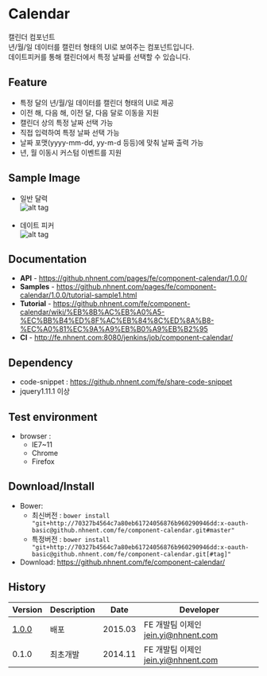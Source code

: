 Calendar
======================
캘린더 컴포넌트<br>
년/월/일 데이터를 캘린터 형태의 UI로 보여주는 컴포넌트입니다.<br>
데이트피커를 통해 캘린더에서 특정 날짜를 선택할 수 있습니다.

## Feature
* 특정 달의 년/월/일 데이터를 캘린더 형태의 UI로 제공
* 이전 해, 다음 해, 이전 달, 다음 달로 이동을 지원
* 캘린더 상의 특정 날짜 선택 가능
* 직접 입력하여 특정 날짜 선택 가능 
* 날짜 포맷(yyyy-mm-dd, yy-m-d 등등)에 맞춰 날짜 출력 가능
* 년, 월 이동시 커스텀 이벤트를 지원

## Sample Image
* 일반 달력<br>
![alt tag](https://github.nhnent.com/pages/fe/component-calendar/calendar.png)<br><br>
* 데이트 피커<br>
![alt tag](https://github.nhnent.com/pages/fe/component-calendar/picker.png)


## Documentation
* **API** - https://github.nhnent.com/pages/fe/component-calendar/1.0.0/
* **Samples** - https://github.nhnent.com/pages/fe/component-calendar/1.0.0/tutorial-sample1.html
* **Tutorial** - https://github.nhnent.com/fe/component-calendar/wiki/%EB%8B%AC%EB%A0%A5-%EC%BB%B4%ED%8F%AC%EB%84%8C%ED%8A%B8-%EC%A0%81%EC%9A%A9%EB%B0%A9%EB%B2%95
* **CI** - http://fe.nhnent.com:8080/jenkins/job/component-calendar/

## Dependency
* code-snippet : https://github.nhnent.com/fe/share-code-snippet
* jquery1.11.1 이상

## Test environment
* browser : 
   * IE7~11
   * Chrome
   * Firefox

## Download/Install
* Bower: 
   * 최신버전 :  `bower install "git+http://70327b4564c7a80eb61724056876b960290946dd:x-oauth-basic@github.nhnent.com/fe/component-calendar.git#master"`
   * 특정버전 : `bower install "git+http://70327b4564c7a80eb61724056876b960290946dd:x-oauth-basic@github.nhnent.com/fe/component-calendar.git[#tag]"`
* Download: https://github.nhnent.com/fe/component-calendar/

## History
| Version | Description | Date | Developer |
| ---- | ---- | ---- | ---- |
| <a href="https://github.nhnent.com/pages/fe/component-calendar/1.0.0/">1.0.0</a> | 배포 | 2015.03 | FE 개발팀 이제인 <jein.yi@nhnent.com> |
| 0.1.0 | 최초개발 | 2014.11 | FE 개발팀 이제인 <jein.yi@nhnent.com> |




